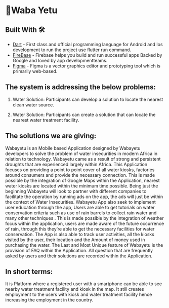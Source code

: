 # 🔖Waba Yetu

## Built With 🛠

- [Dart](https://kotlinlang.org/) - First class and official programming language for Android and Ios
  development to run the project use flutter run command.
- [FireBase](https://firebase.google.com/) - Firebase helps you build and run successful apps Backed by Google and loved by    app developmentteams.
- [Figma](https://figma.com/) - Figma is a vector graphics editor and prototyping tool which is
  primarily web-based.


## The system is addressing the below problems:

1. Water Solution: Participants can develop a solution to locate the nearest clean water source.

2. Water Solution: Participants can create a solution that can locate the nearest water treatment facility.

## The solutions we are giving:

Wabayetu is an Mobile based Application designed by Wabayetu developers to solve the
problem of water insecurities in modern Africa in relation to technology.
Wabayetu came as a result of strong and persistent droughts that are experienced largely
within Africa.
This Application focuses on providing a point to point cover of all water kiosks, factories
around consumers and provide the necessary connection. This is made possible by the
integration of Google Maps within the Application, nearest water kiosks are located within the
minimum time possible. Being just the beginning Wabayetu will look to partner with different
companies to facilitate the operation by running ads on the app, the ads will just be within the
context of Water Insecurities.
Wabayetu App also seek to implement user education through the app, Users are able to get
tutorials on water conservation criteria such as use of rain barrels to collect rain water and
many other techniques . This is made possible by the integration of weather focus within the
application, users are made aware of the future occurrence of rain, through this they’re able
to get the necessary facilities for water conservation.
The App is also able to track user activities, all the kiosks visited by the user, their location
and the Amount of money used in purchasing the water.
The Last and Most Unique feature of Wabayetu is the provision of FAQ within the Application.
All question that are frequently asked by users and their solutions are recorded within the
Application.

## In short terms:
It is Platform where a registered user with a smartphone can be able to see nearby water treatment facility and kiosk in the map.
It still creates employment to the users with kiosk and water treatment facility hence increasing the employment in the country.

